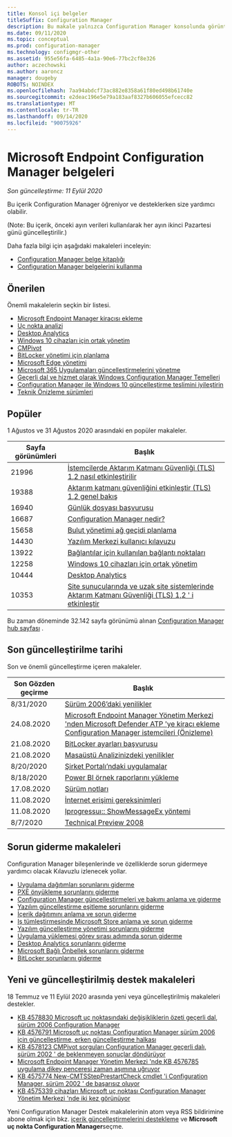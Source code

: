 ```yaml
---
title: Konsol içi belgeler
titleSuffix: Configuration Manager
description: Bu makale yalnızca Configuration Manager konsolunda görüntülenir.
ms.date: 09/11/2020
ms.topic: conceptual
ms.prod: configuration-manager
ms.technology: configmgr-other
ms.assetid: 955e56fa-6485-4a1a-90e6-77bc2cf8e326
author: aczechowski
ms.author: aaroncz
manager: dougeby
ROBOTS: NOINDEX
ms.openlocfilehash: 7aa94abdcf73ac882e8358a61f80ed498b61740e
ms.sourcegitcommit: e2deac196e5e79a183aaf8327b606055efcecc82
ms.translationtype: MT
ms.contentlocale: tr-TR
ms.lasthandoff: 09/14/2020
ms.locfileid: "90075926"
---
```

<!-- 
- Feature 1357546
- This page displays in-console, under the Community workspace, Documentation node. 
- Don't use any relative links; must be full https://docs.microsoft.com and language neutral
- Process: https://microsoft.sharepoint.com/teams/ConfigMgr/Documents/ContentPub/Data%20collection%20process%20for%20Feature%201357546%20In-console%20documentation.docx?web=1
-->

# <a name="microsoft-endpoint-configuration-manager-documentation"></a>Microsoft Endpoint Configuration Manager belgeleri

*Son güncelleştirme: 11 Eylül 2020*

Bu içerik Configuration Manager öğreniyor ve desteklerken size yardımcı olabilir.

(Note: Bu içerik, önceki ayın verileri kullanılarak her ayın ikinci Pazartesi günü güncelleştirilir.)

Daha fazla bilgi için aşağıdaki makaleleri inceleyin:

- [Configuration Manager belge kitaplığı](https://docs.microsoft.com/mem/configmgr)  
- [Configuration Manager belgelerini kullanma](https://docs.microsoft.com/mem/configmgr/core/understand/use-docs)

## <a name="recommended"></a>Önerilen

Önemli makalelerin seçkin bir listesi.

- [Microsoft Endpoint Manager kiracısı ekleme](https://docs.microsoft.com/mem/configmgr/tenant-attach/)
- [Uç nokta analizi](https://docs.microsoft.com/mem/analytics/)
- [Desktop Analytics](https://docs.microsoft.com/mem/configmgr/desktop-analytics/)
- [Windows 10 cihazları için ortak yönetim](https://docs.microsoft.com/mem/configmgr/comanage/)  
- [CMPivot](https://docs.microsoft.com/mem/configmgr/core/servers/manage/cmpivot)  
- [BitLocker yönetimi için planlama](https://docs.microsoft.com/mem/configmgr/protect/plan-design/bitlocker-management)  
- [Microsoft Edge yönetimi](https://docs.microsoft.com/mem/configmgr/apps/deploy-use/deploy-edge)  
- [Microsoft 365 Uygulamaları güncelleştirmelerini yönetme](https://docs.microsoft.com/mem/configmgr/sum/deploy-use/manage-office-365-proplus-updates)  
- [Geçerli dal ve hizmet olarak Windows Configuration Manager Temelleri](https://docs.microsoft.com/mem/configmgr/core/understand/configuration-manager-and-windows-as-service)
- [Configuration Manager ile Windows 10 güncelleştirme teslimini iyileştirin](https://docs.microsoft.com/mem/configmgr/sum/deploy-use/optimize-windows-10-update-delivery)
- [Teknik Önizleme sürümleri](https://docs.microsoft.com/mem/configmgr/core/get-started/technical-preview)

## <a name="trending"></a>Popüler

1 Ağustos ve 31 Ağustos 2020 arasındaki en popüler makaleler.

| Sayfa görünümleri | Başlık |
|------------|-------|
| 21996 | [İstemcilerde Aktarım Katmanı Güvenliği (TLS) 1,2 nasıl etkinleştirilir](https://docs.microsoft.com/mem/configmgr/core/plan-design/security/enable-tls-1-2-client) |
| 19388 | [Aktarım katmanı güvenliğini etkinleştir (TLS) 1,2 genel bakış](https://docs.microsoft.com/mem/configmgr/core/plan-design/security/enable-tls-1-2) |
| 16940 | [Günlük dosyası başvurusu](https://docs.microsoft.com/mem/configmgr/core/plan-design/hierarchy/log-files) |
| 16687 | [Configuration Manager nedir?](https://docs.microsoft.com/mem/configmgr/core/understand/introduction) |
| 15658 | [Bulut yönetimi ağ geçidi planlama](https://docs.microsoft.com/mem/configmgr/core/clients/manage/cmg/plan-cloud-management-gateway) |
| 14430 | [Yazılım Merkezi kullanıcı kılavuzu](https://docs.microsoft.com/mem/configmgr/core/understand/software-center) |
| 13922 | [Bağlantılar için kullanılan bağlantı noktaları](https://docs.microsoft.com/mem/configmgr/core/plan-design/hierarchy/ports) |
| 12258 | [Windows 10 cihazları için ortak yönetim](https://docs.microsoft.com/mem/configmgr/comanage/overview) |
| 10444 | [Desktop Analytics](https://docs.microsoft.com/mem/configmgr/desktop-analytics/overview) |
| 10353 | [Site sunucularında ve uzak site sistemlerinde Aktarım Katmanı Güvenliği (TLS) 1,2 ' i etkinleştir](https://docs.microsoft.com/mem/configmgr/core/plan-design/security/enable-tls-1-2-server) |

Bu zaman döneminde 32.142 sayfa görünümü alınan [Configuration Manager hub sayfası](https://docs.microsoft.com/mem/configmgr) .

## <a name="recently-updated"></a>Son güncelleştirilme tarihi

Son ve önemli güncelleştirme içeren makaleler.

| Son Gözden geçirme | Başlık |
|---------------|-------|
| 8/31/2020 | [Sürüm 2006’daki yenilikler](https://docs.microsoft.com/mem/configmgr/core/plan-design/changes/whats-new-in-version-2006) |
| 24.08.2020 | [Microsoft Endpoint Manager Yönetim Merkezi 'nden Microsoft Defender ATP 'ye kiracı ekleme Configuration Manager istemcileri (Önizleme)](https://docs.microsoft.com/mem/configmgr/tenant-attach/atp-onboard) |
| 21.08.2020 | [BitLocker ayarları başvurusu](https://docs.microsoft.com/mem/configmgr/protect/tech-ref/bitlocker/settings) |
| 21.08.2020 | [Masaüstü Analizinizdeki yenilikler](https://docs.microsoft.com/mem/configmgr/desktop-analytics/whats-new) |
| 8/20/2020 | [Şirket Portalı’ndaki uygulamalar](https://docs.microsoft.com/mem/configmgr/comanage/company-portal) |
| 8/18/2020 | [Power BI örnek raporlarını yükleme](https://docs.microsoft.com/mem/configmgr/core/servers/manage/powerbi-sample-reports) |
| 17.08.2020 | [Sürüm notları](https://docs.microsoft.com/mem/configmgr/core/servers/deploy/install/release-notes) |
| 11.08.2020 | [İnternet erişimi gereksinimleri](https://docs.microsoft.com/mem/configmgr/core/plan-design/network/internet-endpoints) |
| 11.08.2020 | [Iprogressuı:: ShowMessageEx yöntemi](https://docs.microsoft.com/mem/configmgr/develop/reference/core/clients/client-classes/iprogressui--showmessageex-method) |
| 8/7/2020 | [Technical Preview 2008](https://docs.microsoft.com/mem/configmgr/core/get-started/2020/technical-preview-2008) |

## <a name="troubleshooting-articles"></a>Sorun giderme makaleleri

Configuration Manager bileşenlerinde ve özelliklerde sorun gidermeye yardımcı olacak Kılavuzlu izlenecek yollar.

- [Uygulama dağıtımları sorunlarını giderme](https://docs.microsoft.com/mem/configmgr/apps/understand/app-deployment-technical-reference)
- [PXE önyükleme sorunlarını giderme](https://support.microsoft.com/help/4468612)
- [Configuration Manager güncelleştirmeleri ve bakımı anlama ve giderme](https://support.microsoft.com/help/4490424)
- [Yazılım güncelleştirme eşitleme sorunlarını giderme](https://support.microsoft.com/help/10059)
- [İçerik dağıtımını anlama ve sorun giderme](https://support.microsoft.com/help/4482728)
- [Iş tümleştirmesinde Microsoft Store anlama ve sorun giderme](https://docs.microsoft.com/mem/configmgr/apps/deploy-use/troubleshoot-microsoft-store-for-business-integration)
- [Yazılım güncelleştirme yönetimi sorunlarını giderme](https://support.microsoft.com/help/10680)
- [Uygulama yüklemesi görev sırası adımında sorun giderme](https://support.microsoft.com/help/18408/)
- [Desktop Analytics sorunlarını giderme](https://docs.microsoft.com/mem/configmgr/desktop-analytics/troubleshooting)
- [Microsoft Bağlı Önbellek sorunlarını giderme](https://docs.microsoft.com/mem/configmgr/core/servers/deploy/configure/troubleshoot-microsoft-connected-cache)
- [BitLocker sorunlarını giderme](https://docs.microsoft.com/mem/configmgr/protect/tech-ref/bitlocker/troubleshoot)

## <a name="new-and-updated-support-articles"></a>Yeni ve güncelleştirilmiş destek makaleleri

18 Temmuz ve 11 Eylül 2020 arasında yeni veya güncelleştirilmiş makaleleri destekler.

- [KB 4578830 Microsoft uç noktasındaki değişikliklerin özeti geçerli dal, sürüm 2006 Configuration Manager](https://support.microsoft.com/help/4578830)
- [KB 4576791 Microsoft uç noktası Configuration Manager sürüm 2006 için güncelleştirme, erken güncelleştirme halkası](https://support.microsoft.com/help/4576791)
- [KB 4578123 CMPivot sorguları Configuration Manager geçerli dalı, sürüm 2002 ' de beklenmeyen sonuçlar döndürüyor](https://support.microsoft.com/help/4578123)
- [Microsoft Endpoint Manager Yönetim Merkezi 'nde KB 4576785 uygulama dikey penceresi zaman aşımına uğruyor](https://support.microsoft.com/help/4576782)
- [KB 4575774 New-CMTSStepPrestartCheck cmdlet 'i Configuration Manager, sürüm 2002 ' de başarısız oluyor](https://support.microsoft.com/help/4575774)
- [KB 4575339 cihazları Microsoft uç noktası Configuration Manager Yönetim Merkezi 'nde iki kez görünüyor](https://support.microsoft.com/help/4575339)

Yeni Configuration Manager Destek makalelerinin atom veya RSS bildirimine abone olmak için bkz. [içerik güncelleştirmelerini destekleme](https://support.microsoft.com/help/4089498/) ve **Microsoft uç nokta Configuration Manager**seçme.
